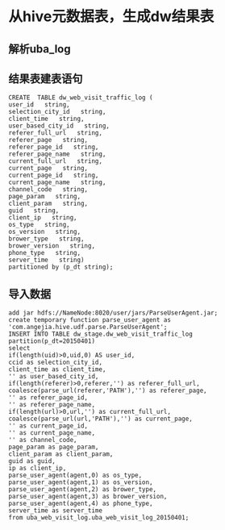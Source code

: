# 从hive元数据表，生成dw结果表

## 解析uba_log

## 结果表建表语句
	CREATE  TABLE dw_web_visit_traffic_log (
    user_id   string,
    selection_city_id   string,
    client_time   string,
    user_based_city_id   string,
    referer_full_url   string,
    referer_page   string,
    referer_page_id   string,
    referer_page_name   string,
    current_full_url   string,
    current_page   string,
    current_page_id   string,
    current_page_name   string,
    channel_code   string,
    page_param   string,
    client_param   string,
    guid   string,
    client_ip   string,
    os_type   string,
    os_version   string,
    brower_type   string,
    brower_version   string,
    phone_type   string,
    server_time   string)
	partitioned by (p_dt string);
## 导入数据
	add jar hdfs://NameNode:8020/user/jars/ParseUserAgent.jar;
	create temporary function parse_user_agent as 'com.angejia.hive.udf.parse.ParseUserAgent';
	INSERT INTO TABLE dw_stage.dw_web_visit_traffic_log 	partition(p_dt=20150401)
	select 
	if(length(uid)>0,uid,0) AS user_id,
	ccid as selection_city_id,
	client_time as client_time,
	'' as user_based_city_id,
	if(length(referer)>0,referer,'') as referer_full_url,
	coalesce(parse_url(referer,'PATH'),'') as referer_page,
	'' as referer_page_id,
	'' as referer_page_name,
	if(length(url)>0,url,'') as current_full_url,
	coalesce(parse_url(url,'PATH'),'') as current_page,
	'' as current_page_id,
	'' as current_page_name,
	'' as channel_code,
	page_param as page_param,
	client_param as client_param,
	guid as guid,
	ip as client_ip,
	parse_user_agent(agent,0) as os_type,
	parse_user_agent(agent,1) as os_version,
	parse_user_agent(agent,2) as brower_type,
	parse_user_agent(agent,3) as brower_version,
	parse_user_agent(agent,4) as phone_type,
	server_time as server_time
	from uba_web_visit_log.uba_web_visit_log_20150401;
